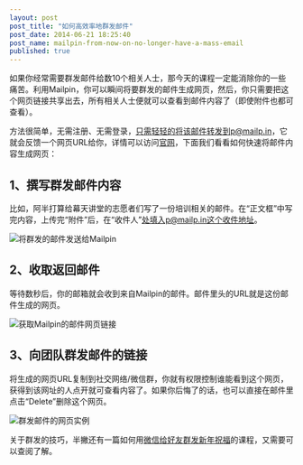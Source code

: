 ```yaml
---
layout: post
post_title: "如何高效率地群发邮件"
post_date: 2014-06-21 18:25:40
post_name: mailpin-from-now-on-no-longer-have-a-mass-email
published: true
---
```

如果你经常需要群发邮件给数10个相关人士，那今天的课程一定能消除你的一些痛苦。利用Mailpin，你可以瞬间将要群发的邮件生成网页，然后，你只需要把这个网页链接共享出去，所有相关人士便就可以查看到邮件内容了（即使附件也都可查看）。

方法很简单，无需注册、无需登录，只需轻轻的将该邮件转发到p@mailp.in，它就会反馈一个网页URL给你，详情可以访问[官网](http://mailp.in/)，下面我们看看如何快速将邮件内容生成网页：

## 1、撰写群发邮件内容

比如，阿半打算给幕天讲堂的志愿者们写了一份培训相关的邮件。在“正文框”中写完内容，上传完“附件”后，在“收件人”处填入p@mailp.in这个收件地址。

![将群发的邮件发送给Mailpin](http://mmbiz.qpic.cn/mmbiz/z3T1vlHdIX9103ia7Yu5JaCrVUQLVteNauN393QibVCh0kC1G1hZkyWD41IqF3BSB6hWibQTGHL6liacsCNmkuKgyg/0)

## 2、收取返回邮件

等待数秒后，你的邮箱就会收到来自Mailpin的邮件。邮件里头的URL就是这份邮件生成的网页。

![获取Mailpin的邮件网页链接](http://mmbiz.qpic.cn/mmbiz/z3T1vlHdIX9103ia7Yu5JaCrVUQLVteNaHlBwtH333GClp8WeuHmOnWVhFBcB110NMynEVAxTQ6wnPr95QH1Njw/0)

## 3、向团队群发邮件的链接

将生成的网页URL复制到社交网络/微信群，你就有权限控制谁能看到这个网页，获得到该网址的人点开就可查看内容了。如果你后悔了的话，也可以直接在邮件里点击“Delete”删除这个网页。

![群发邮件的网页实例](http://mmbiz.qpic.cn/mmbiz/z3T1vlHdIX9103ia7Yu5JaCrVUQLVteNawcHEh21icfibdadZDDibjZP8HcLdNYTXwhVtDwU4vK9ZfBJI8x0XtwqLQ/0)

关于群发的技巧，半撇还有一篇如何用[微信给好友群发新年祝福](http://www.banpie.info/how-to-send-group-texts-via-wechat/)的课程，又需要可以查阅了解。